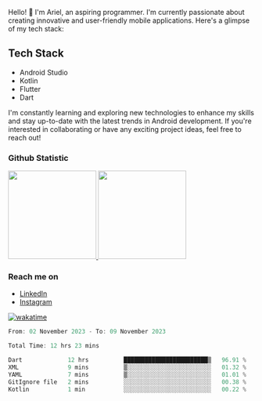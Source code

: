 
Hello! 👋 I'm Ariel, an aspiring programmer. I'm currently passionate about creating innovative and user-friendly mobile applications. Here's a glimpse of my tech stack:

## Tech Stack

- Android Studio
- Kotlin
- Flutter
- Dart

I'm constantly learning and exploring new technologies to enhance my skills and stay up-to-date with the latest trends in Android development. If you're interested in collaborating or have any exciting project ideas, feel free to reach out!
  
### Github Statistic
<p align="left">
<a href="https://github.com/MattRiel">
  <img height="180em" src="https://github-readme-stats-eight-theta.vercel.app/api?username=MattRiel&show_icons=true&theme=neon&include_all_commits=true&count_private=true"/>
  <img height="180em" src="https://github-readme-stats-eight-theta.vercel.app/api/top-langs/?username=dimasmds&layout=compact&langs_count=8&theme=holi"/>
</a>
</p>

### Reach me on
- <a href="https://www.linkedin.com/in/arielmatius/">LinkedIn</a>
- <a href="https://www.instagram.com/arielmatius/">Instagram</a>

<!-- <img width="63.5%" src="https://github-readme-stats.vercel.app/api/wakatime?username=arielmatius&layuout=compact&theme=nightowl&v=2&hide_border=true" alt="Wakatime Stats" /> -->

[![wakatime](https://wakatime.com/badge/user/3a9424b2-a7e9-45b1-b004-c0da731ae6d1.svg)](https://wakatime.com/@3a9424b2-a7e9-45b1-b004-c0da731ae6d1)
<!--START_SECTION:waka-->

```dart
From: 02 November 2023 - To: 09 November 2023

Total Time: 12 hrs 23 mins

Dart             12 hrs          ████████████████████████▒   96.91 %
XML              9 mins          ▒░░░░░░░░░░░░░░░░░░░░░░░░   01.32 %
YAML             7 mins          ▒░░░░░░░░░░░░░░░░░░░░░░░░   01.01 %
GitIgnore file   2 mins          ░░░░░░░░░░░░░░░░░░░░░░░░░   00.38 %
Kotlin           1 min           ░░░░░░░░░░░░░░░░░░░░░░░░░   00.22 %
```

<!--END_SECTION:waka-->
